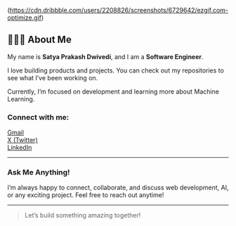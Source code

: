 (https://cdn.dribbble.com/users/2208826/screenshots/6729642/ezgif.com-optimize.gif)

## 🧑🏻‍💻 About Me

My name is **Satya Prakash Dwivedi**, and I am a **Software Engineer**.

I love building products and projects. You can check out my repositories to see what I’ve been working on.

Currently, I’m focused on development and learning more about Machine Learning.

### Connect with me:  
[ Gmail](mailto:satya.dev.100x@gmail.com)  
[ X (Twitter)](https://x.com/Satyastwt)  
[ LinkedIn](https://www.linkedin.com/in/satya-prakash-dwivedi/)

---

### Ask Me Anything!  
I’m always happy to connect, collaborate, and discuss web development, AI, or any exciting project. Feel free to reach out anytime!

---

> Let’s build something amazing together!
